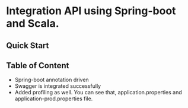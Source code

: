 # Integration API using Spring-boot and Scala.

## Quick Start

## Table of Content

- Spring-boot annotation driven
- Swagger is integrated successfully
- Added profiling as well.
  You can see that, application.properties and application-prod.properties file.
